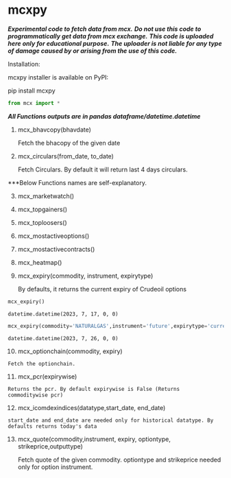 # mcxpy

<div class="cell markdown">

***Experimental code to fetch data from mcx.*** ***Do not use this code
to programmatically get data from mcx exchange.*** ***This code is
uploaded here only for educational purpose.*** ***The uploader is not
liable for any type of damage caused by or arising from the use of this
code.***

Installation:

mcxpy installer is available on PyPI:

pip install mcxpy

</div>

<div class="cell code" execution_count="1">

``` python
from mcx import *
```

</div>

<div class="cell markdown">

***All Functions outputs are in pandas dataframe/datetime.datetime***

1.  mcx_bhavcopy(bhavdate)

    Fetch the bhacopy of the given date

2.  mcx_circulars(from_date, to_date)

    Fetch Circulars. By default it will return last 4 days circulars.

\*\*\*Below Functions names are self-explanatory.

3.  mcx_marketwatch()

4.  mcx_topgainers()

5.  mcx_toploosers()

6.  mcx_mostactiveoptions()

7.  mcx_mostactivecontracts()

8.  mcx_heatmap()

9.  mcx_expiry(commodity, instrument, expirytype)

    By defaults, it returns the current expiry of Crudeoil options

</div>

<div class="cell code" execution_count="13">

``` python
mcx_expiry()
```

<div class="output execute_result" execution_count="13">

    datetime.datetime(2023, 7, 17, 0, 0)

</div>

</div>

<div class="cell code" execution_count="14">

``` python
mcx_expiry(commodity='NATURALGAS',instrument='future',expirytype='current')
```

<div class="output execute_result" execution_count="14">

    datetime.datetime(2023, 7, 26, 0, 0)

</div>

</div>

<div class="cell markdown">

10.  mcx_optionchain(commodity, expiry)

    Fetch the optionchain.

11.  mcx_pcr(expirywise)

    Returns the pcr. By default expirywise is False (Returns
    commoditywise pcr)

12.  mcx_icomdexindices(datatype,start_date, end_date)

    start_date and end_date are needed only for historical datatype. By
    defaults returns today's data

13. mcx_quote(commodity,instrument, expiry, optiontype, strikeprice,outputtype)

    Fetch quote of the given commodity. optiontype and strikeprice needed only for option instrument.

</div>
